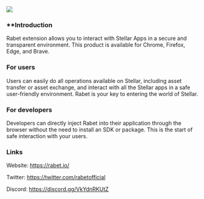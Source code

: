 ![](https://i.ibb.co/NN1yP1Z/Rabet-banner-2.png)
 


### **Introduction
Rabet extension allows you to interact with Stellar Apps in a secure and transparent environment. This product is available for Chrome, Firefox, Edge, and Brave.


### **For users**

Users can easily do all operations available on Stellar, including asset transfer or asset exchange, and interact with all the Stellar apps in a safe user-friendly environment. Rabet is your key to entering the world of Stellar.



### **For developers**

Developers can directly inject Rabet into their application through the browser without the need to install an SDK or package. This is the start of safe interaction with your users.



 
 ### Links
 
Website: https://rabet.io/

Twitter: https://twitter.com/rabetofficial

Discord: https://discord.gg/VkYdnRKUtZ

